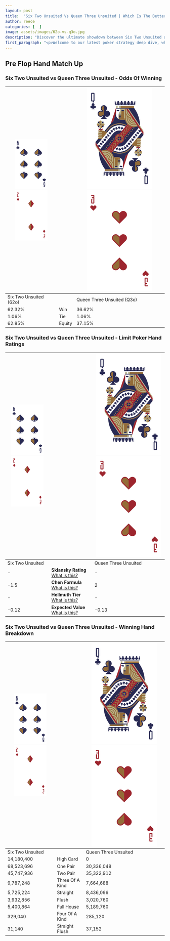 ```yaml
---
layout: post
title:  "Six Two Unsuited Vs Queen Three Unsuited | Which Is The Better Hand In Poker? A Complete Guide"
author: reece
categories: [  ]
image: assets/images/62o-vs-q3o.jpg
description: "Discover the ultimate showdown between Six Two Unsuited and Queen Three Unsuited in poker! Uncover the odds, strategies, and scenarios where one hand triumphs over the other. Get ready to up your poker game with this thrilling analysis."
first_paragraph: "<p>Welcome to our latest poker strategy deep dive, where we're pitting two distinct hands against each other in a high-stakes showdown: Six Two Unsuited vs Queen Three Unsuited.</p><p>In the dynamic world of poker, every decision counts, and knowing which hand holds the upper hand is key to your success at the table.</p><p>In this article, we'll dissect these two hands, explore the scenarios where one dominates the other, and equip you with the knowledge to make strategic choices that can tip the odds in your favor.</p><p>Get ready to unravel the intriguing dynamics of these poker hands and elevate your game to new heights.</p>"
---
```




[comment]: # (sp0)

## Pre Flop Hand Match Up

<div class="table hand-ratings" markdown="1"> 



### Six Two Unsuited vs Queen Three Unsuited - Odds Of Winning


    
| ![image info](assets/images/hand1/6.png) ![image info](assets/images/hand1/2o.png) |  | ![image info](assets/images/hand2/Q.png) ![image info](assets/images/hand2/3o.png) |
| -------- | -------- | -------- |
| Six Two Unsuited (62o) |  | Queen Three Unsuited (Q3o) |
| 62.32% | Win | 36.62% |
| 1.06% | Tie | 1.06% |
| 62.85% | Equity | 37.15% |




[comment]: # (sp1)



### Six Two Unsuited vs Queen Three Unsuited - Limit Poker Hand Ratings


    
| ![image info](assets/images/hand1/6.png) ![image info](assets/images/hand1/2o.png) |  | ![image info](assets/images/hand2/Q.png) ![image info](assets/images/hand2/3o.png) |
| -------- | -------- | -------- |
| Six Two Unsuited |  | Queen Three Unsuited |
| - | **Sklansky Rating** [What is this?](/sklansky-rating-explained) | - |
| -1.5 | **Chen Formula** [What is this?](/chen-formula-explained) | 2 |
| - | **Hellmuth Tier** [What is this?](/Hellmuth-tier-explained) | - |
| -0.12 | **Expected Value** [What is this?](/expected-value-explained) | -0.13 |




[comment]: # (sp2)



### Six Two Unsuited vs Queen Three Unsuited - Winning Hand Breakdown


    
| ![image info](assets/images/hand1/6.png) ![image info](assets/images/hand1/2o.png) |  | ![image info](assets/images/hand2/Q.png) ![image info](assets/images/hand2/3o.png) |
| -------- | -------- | -------- |
| Six Two Unsuited |  | Queen Three Unsuited |
| 14,180,400 | High Card | 0 |
| 68,523,696 | One Pair | 30,336,048 |
| 45,747,936 | Two Pair | 35,322,912 |
| 9,787,248 | Three Of A Kind | 7,664,688 |
| 5,725,224 | Straight | 8,436,096 |
| 3,932,856 | Flush | 3,020,760 |
| 5,400,864 | Full House | 5,189,760 |
| 329,040 | Four Of A Kind | 285,120 |
| 31,140 | Straight Flush | 37,152 |




[comment]: # (sp3)



</div>

[comment]: # (sp4)



[comment]: # (sp5)


